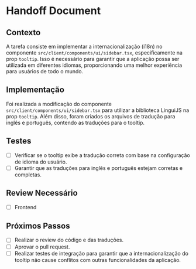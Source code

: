 # Handoff Document

## Contexto

A tarefa consiste em implementar a internacionalização (i18n) no componente `src/client/components/ui/sidebar.tsx`, especificamente na prop `tooltip`. Isso é necessário para garantir que a aplicação possa ser utilizada em diferentes idiomas, proporcionando uma melhor experiência para usuários de todo o mundo.

## Implementação

Foi realizada a modificação do componente `src/client/components/ui/sidebar.tsx` para utilizar a biblioteca LinguiJS na prop `tooltip`. Além disso, foram criados os arquivos de tradução para inglês e português, contendo as traduções para o tooltip.

## Testes

- [ ] Verificar se o tooltip exibe a tradução correta com base na configuração de idioma do usuário.
- [ ] Garantir que as traduções para inglês e português estejam corretas e completas.

## Review Necessário

- [ ] Frontend

## Próximos Passos

- [ ] Realizar o review do código e das traduções.
- [ ] Aprovar o pull request.
- [ ] Realizar testes de integração para garantir que a internacionalização do tooltip não cause conflitos com outras funcionalidades da aplicação.
